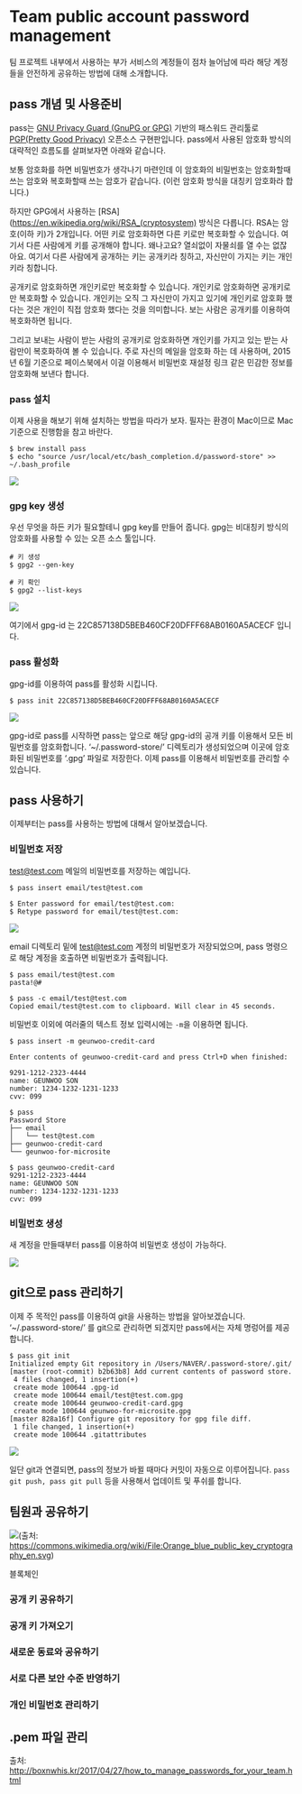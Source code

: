 # Team public account password management

팀 프로젝트 내부에서 사용하는 부가 서비스의 계정들이 점차 늘어남에 따라 해당 계정들을 안전하게 공유하는 방법에 대해 소개합니다.

## pass 개념 및 사용준비

pass는 [GNU Privacy Guard (GnuPG or GPG)](https://en.wikipedia.org/wiki/GNU_Privacy_Guard) 기반의 패스워드 관리툴로 [PGP(Pretty Good Privacy)](https://en.wikipedia.org/wiki/Pretty_Good_Privacy)  오픈소스 구현판입니다. pass에서 사용된 암호화 방식의 대략적인 흐름도를 살펴보자면 아래와 같습니다.

보통 암호화를 하면 비밀번호가 생각나기 마련인데 이 암호화의 비밀번호는 암호화할때 쓰는 암호와 복호화할때 쓰는 암호가 같습니다. (이런 암호화 방식을 대칭키 암호화라 합니다.)

하지만 GPG에서 사용하는 [RSA](https://en.wikipedia.org/wiki/RSA_(cryptosystem) 방식은 다릅니다. RSA는 암호(이하 키)가 2개입니다. 어떤 키로 암호화하면 다른 키로만 복호화할 수 있습니다. 여기서 다른 사람에게 키를 공개해야 합니다. 왜나고요? 열쇠없이 자물쇠를 열 수는 없잖아요. 여기서 다른 사람에게 공개하는 키는 공개키라 칭하고, 자신만이 가지는 키는 개인키라 칭합니다.

공개키로 암호화하면 개인키로만 복호화할 수 있습니다. 개인키로 암호화하면 공개키로만 복호화할 수 있습니다. 개인키는 오직 그 자신만이 가지고 있기에 개인키로 암호화 했다는 것은 개인이 직접 암호화 했다는 것을 의미합니다. 보는 사람은 공개키를 이용하여 복호화하면 됩니다.

그리고 보내는 사람이 받는 사람의 공개키로 암호화하면 개인키를 가지고 있는 받는 사람만이 복호화하여 볼 수 있습니다. 주로 자신의 메일을 암호화 하는 데 사용하며, 2015년 6월 기준으로 페이스북에서 이걸 이용해서 비밀번호 재설정 링크 같은 민감한 정보를 암호화해 보낸다 합니다.


### pass 설치

이제 사용을 해보기 위해 설치하는 방법을 따라가 보자. 필자는 환경이 Mac이므로 Mac 기준으로 진행함을 참고 바란다.

```
$ brew install pass
$ echo "source /usr/local/etc/bash_completion.d/password-store" >> ~/.bash_profile
```

![](assets/account-1.png)

### gpg key 생성

우선 무엇을 하든 키가 필요할테니 gpg key를 만들어 줍니다. gpg는 비대칭키 방식의 암호화를 사용할 수 있는 오픈 소스 툴입니다.

```
# 키 생성
$ gpg2 --gen-key

# 키 확인
$ gpg2 --list-keys
```

![](assets/account-2.png)

여기에서 gpg-id 는 22C857138D5BEB460CF20DFFF68AB0160A5ACECF 입니다.

### pass 활성화

gpg-id를 이용하여 pass를 활성화 시킵니다.

```
$ pass init 22C857138D5BEB460CF20DFFF68AB0160A5ACECF
```

![](assets/account-3.png)

gpg-id로 pass를 시작하면 pass는 앞으로 해당 gpg-id의 공개 키를 이용해서 모든 비밀번호를 암호화합니다. ‘~/.password-store/’ 디렉토리가 생성되었으며 이곳에 암호화된 비밀번호를 ‘.gpg’ 파일로 저장한다. 이제 pass를 이용해서 비밀번호를 관리할 수 있습니다.


## pass 사용하기

이제부터는 pass를 사용하는 방법에 대해서 알아보겠습니다.

### 비밀번호 저장

test@test.com 메일의 비밀번호를 저장하는 예입니다.

```
$ pass insert email/test@test.com

$ Enter password for email/test@test.com:
$ Retype password for email/test@test.com:
```

![](assets/account-4.png)

email 디렉토리 밑에 test@test.com 계정의 비밀번호가 저장되었으며, pass 명령으로 해당 계정을 호출하면 비밀번호가 출력됩니다.

```
$ pass email/test@test.com
pasta!@#

$ pass -c email/test@test.com
Copied email/test@test.com to clipboard. Will clear in 45 seconds.
```

비밀번호 이외에 여러줄의 텍스트 정보 입력시에는 ```-m```을 이용하면 됩니다.

```
$ pass insert -m geunwoo-credit-card

Enter contents of geunwoo-credit-card and press Ctrl+D when finished:

9291-1212-2323-4444
name: GEUNWOO SON
number: 1234-1232-1231-1233
cvv: 099

$ pass
Password Store
├── email
│   └── test@test.com
├── geunwoo-credit-card
└── geunwoo-for-microsite

$ pass geunwoo-credit-card
9291-1212-2323-4444
name: GEUNWOO SON
number: 1234-1232-1231-1233
cvv: 099
```

### 비밀번호 생성

새 계정을 만들때부터 pass를 이용하여 비밀번호 생성이 가능하다.

![](assets/account-5.png)

## git으로 pass 관리하기

이제 주 목적인 pass를 이용하여 git을 사용하는 방법을 알아보겠습니다.
 ‘~/.password-store/’ 를 git으로 관리하면 되겠지만 pass에서는 자체 명렁어를 제공합니다.

```
$ pass git init
Initialized empty Git repository in /Users/NAVER/.password-store/.git/
[master (root-commit) b2b63b8] Add current contents of password store.
 4 files changed, 1 insertion(+)
 create mode 100644 .gpg-id
 create mode 100644 email/test@test.com.gpg
 create mode 100644 geunwoo-credit-card.gpg
 create mode 100644 geunwoo-for-microsite.gpg
[master 828a16f] Configure git repository for gpg file diff.
 1 file changed, 1 insertion(+)
 create mode 100644 .gitattributes
```

![](assets/account-6.png)

일단 git과 연결되면, pass의 정보가 바뀔 때마다 커밋이 자동으로 이루어집니다. ```pass git push, pass git pull``` 등을 사용해서 업데이트 및 푸쉬를 합니다.


## 팀원과 공유하기

![](assets/account-key.png)(출처: https://commons.wikimedia.org/wiki/File:Orange_blue_public_key_cryptography_en.svg)

블록체인

### 공개 키 공유하기


### 공개 키 가져오기


### 새로운 동료와 공유하기


### 서로 다른 보안 수준 반영하기


### 개인 비밀번호 관리하기


## .pem 파일 관리



출처: http://boxnwhis.kr/2017/04/27/how_to_manage_passwords_for_your_team.html
